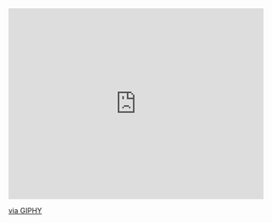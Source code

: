 <div style="width:100%;height:0;padding-bottom:75%;position:relative;"><iframe src="https://giphy.com/embed/oYQ9HRm5Mo7VXeMNVR" width="100%" height="100%" style="position:absolute" frameBorder="0" class="giphy-embed" allowFullScreen></iframe></div><p><a href="https://giphy.com/gifs/glitch-error-basic-oYQ9HRm5Mo7VXeMNVR">via GIPHY</a></p>


